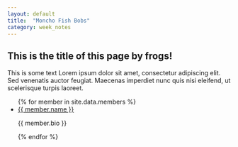 ```yaml
---
layout: default
title:  "Moncho Fish Bobs"
category: week_notes
---
```


## This is the title of this page by frogs!

This is some text Lorem ipsum dolor sit amet, consectetur adipiscing elit. Sed venenatis auctor feugiat. Maecenas imperdiet nunc quis nisi eleifend, ut scelerisque turpis laoreet.

<ul>
{% for member in site.data.members %}
  <li>
    <a href="https://github.com/{{ member.twitter }}">
      {{ member.name }}
    </a>
    <p>{{ member.bio }}</p>
  </li>
{% endfor %}
</ul>